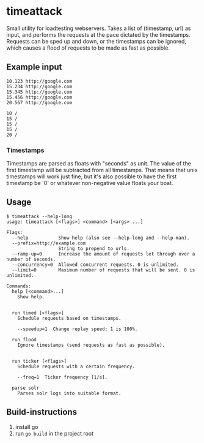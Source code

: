 # timeattack

Small utility for loadtesting webservers.
Takes a list of (timestamp, url) as input, and performs the requests at the pace dictated by the timestamps. Requests can be sped up and down, or the timestamps can be ignored, which causes a flood of requests to be made as fast as possible.


## Example input

````
10.123 http://google.com
15.234 http://google.com
15.345 http://google.com
15.456 http://google.com
20.567 http://google.com
````
````
10 /
15 /
15 /
15 /
20 /
````


### Timestamps

Timestamps are parsed as floats with "seconds" as unit. The value of the first timestamp will be subtracted from all timestamps. That means that unix timestamps will work just fine, but it's also possible to have the first timestamp be '0' or whatever non-negative value floats your boat.


## Usage

```
$ timeattack --help-long
usage: timeattack [<flags>] <command> [<args> ...]

Flags:
  --help           Show help (also see --help-long and --help-man).
  --prefix=http://example.com  
                   String to prepend to urls.
  --ramp-up=0      Increase the amount of requests let through over a number of seconds.
  --concurrency=0  Allowed concurrent requests. 0 is unlimited.
  --limit=0        Maximum number of requests that will be sent. 0 is unlimited.

Commands:
  help [<command>...]
    Show help.


  run timed [<flags>]
    Schedule requests based on timestamps.

    --speedup=1  Change replay speed; 1 is 100%.

  run flood
    Ignore timestamps (send requests as fast as possible).


  run ticker [<flags>]
    Schedule requests with a certain frequency.

    --freq=1  Ticker frequency [1/s].

  parse solr
    Parses solr logs into suitable format.
```

## Build-instructions

 1. install go
 2. run ``go build`` in the project root

